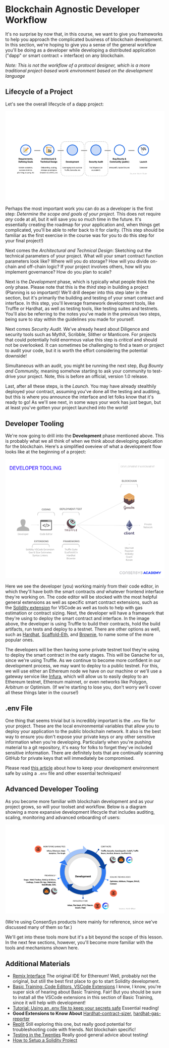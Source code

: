 # Blockchain Agnostic Developer Workflow

It's no surprise by now that, in this course, we want to give you frameworks to help you approach the complicated business of blockchain development. In this section, we're hoping to give you a sense of the general workflow you'll be doing as a developer while developing a distributed application ("dapp" or smart contract + interface) on any blockchain. 

_Note: This is *not* the workflow of a protocol designer, which is a more traditional project-based work environment based on the development language_

## Lifecycle of a Project

Let's see the overall lifecycle of a dapp project:

![diagram showing the overall lifecycle of a dapp project](../../../img/S04/ag-dev-mm-1.png)

Perhaps the most important work you can do as a developer is the first step: *Determine the scope and goals of your project.* This does not require _any_ code at all, but it will save you so much time in the future. It's essentially creating the roadmap for your application and, when things get complicated, you'll be able to refer back to it for clarity. (This step should be familiar as the first exercise in the course was for you to do this step for your final project!)

Next comes the *Architectural and Technical Design*: Sketching out the technical parameters of your project. What will your smart contract function parameters look like? Where will you do storage? How will you divide on-chain and off-chain logic? If your project involves others, how will you implement governance? How do you plan to scale?

Next is the *Development* phase, which is typically what people think the _only_ phase. Please note that this is the *third* step in building a project (Planning is so important)! We'll drill deeper into this step later in the section, but it's primarily the building and testing of your smart contract and interface. In this step, you'll leverage framework development tools, like Truffle or Hardhat, as well as testing tools, like testing suites and testnets. You'll also be referring to the notes you've made in the previous two steps, being sure to stay within the guidelines you made for yourself.

Next comes *Security Audit.* We've already heard about Diligence and security tools such as MythX, Scribble, Slither or Manticore. For projects that could potentially hold enormous value this step is *critical* and should not be overlooked. It can sometimes be challenging to find a team or project to audit your code, but it is worth the effort considering the potential downside!

Simultaneous with an audit, you might be running the next step, *Bug Bounty and Community,* meaning somehow starting to ask your community to test-drive your project. Note, this is before an official, version 1.0 release.

Last, after all these steps, is the *Launch*. You may have already stealthily deployed your contract, assuming you've done all the testing and auditing, but this is where you announce the interface and let folks know that it's ready to go! As we'll see next, in some ways your work has just begun, but at least you've gotten your project launched into the world!

## Developer Tooling

We're now going to drill into the **Development** phase mentioned above. This is probably what we all think of when we think about developing application for the blockchain. Here's a simplified oveview of what a development flow looks like at the beginning of a project:

![simplified developer tooling](../../../img/S04/ag-dev-mm-3.png)

Here we see the developer (you) working mainly from their code editor, in which they'll have both the smart contracts *and* whatever frontend interface they're working on. The code editor will be stocked with the most helpful general extensions as well as specific smart contract extensions, such as the [Solidity extension](https://marketplace.visualstudio.com/items?itemName=JuanBlanco.solidity) for VSCode as well as tools to help with gas estimation or contract sizing. Next, the developer will have a framework that they're using to deploy the smart contract and interface. In the image above, the developer is using Truffle to build their contracts, hold the build artifacts, run tests and deploy to a testnet. There are other options as well, such as [Hardhat](https://hardhat.org/), [Scaffold-Eth](https://github.com/austintgriffith/scaffold-eth), and [Brownie](https://eth-brownie.readthedocs.io/en/stable/), to name some of the more popular ones.

The developers will be then having some private testnet tool they're using to deploy the smart contract in the early stages. This will be Ganache for us, since we're using Truffle. As we continue to become more confident in our development process, we may want to deploy to a public testnet. For this, we will use either an Ethereum node we have on our machine or we'll use a gateway service like [Infura](https://infura.io), which will allow us to easily deploy to an Ethereum testnet, Ethereum mainnet, or even networks like Polygon, Arbitrum or Optimism. (If we're starting to lose you, don't worry we'll cover all these things later in the course!)

## .env File

One thing that seems trivial but is incredibly important is the `.env` file for your project. These are the local environmental variables that allow you to deploy your application to the public blockchain network. It also is the best way to ensure you don't expose your private keys or any other sensitive information when you're developing. Particularly when you're pushing material to a git repository, it's easy for folks to forget they've included sensitive information. There are definitely bots that are continually scanning GitHub for private keys that will immediately be compromised.

Please read <a href="https://consensys.net/blog/developers/how-to-avoid-uploading-your-private-key-to-github-approaches-to-prevent-making-your-secrets-public/" target="_blank" rel="noopener noreferrer">this article</a> about how to keep your development environment safe by using a `.env` file and other essential techniques!

## Advanced Developer Tooling

As you become more familiar with blockchain development and as your project grows, so will your toolset and workflow. Below is a diagram showing a more expansive development lifecycle that includes auditing, scaling, monitoring and advanced onboarding of users:

![advanced developer tooling](../../../img/S04/ag-dev-mm-2.png)

(We're using ConsenSys products here mainly for reference, since we've discussed many of them so far.)

We'll get into these tools more but it's a bit beyond the scope of this lesson. In the next few sections, however, you'll become more familiar with the tools and mechanisms shown here.


## Additional Materials
- [Remix Interface](https://remix.ethereum.org) The original IDE for Ethereum! Well, probably not the original, but still the best first place to go to start Solidity development.
- [Basic Training: Code Editors, VSCode Extensions](https://courses.consensys.net/courses/bootcamp-basic-training) I know, I know, you're super sick of hearing about Basic Training. Fair! But you should be sure to install all the VSCode extensions in this section of Basic Training, since it will help with development!
- <a href="https://consensys.net/blog/developers/how-to-avoid-uploading-your-private-key-to-github-approaches-to-prevent-making-your-secrets-public/" target="_blank" rel="noopener noreferrer">Tutorial: Using an .env file to keep your secrets safe</a> Essential reading!
- **Good Extensions to Know About** [Hardhat-contract-sizer](https://www.npmjs.com/package/hardhat-contract-sizer), [hardhat-gas-reporter](https://hardhat.org/plugins/hardhat-gas-reporter.html)
- [Replit](https://www.replit.com) Still exploring this one, but really good potential for troubleshooting code with friends. Not blockchain specific!
- [Testing in the Twenties](https://www.tbray.org/ongoing/When/202x/2021/05/15/Testing-in-2021) Really good general advice about testing! 
- [How to Setup a Solidity Project](https://blog.oliverjumpertz.dev/how-to-set-up-a-solidity-project-and-create-your-first-smart-contract)
